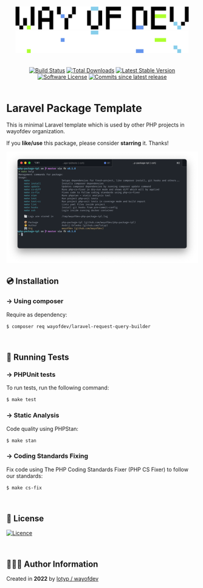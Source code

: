 <br>

<div align="center">
<img width="456" src="https://raw.githubusercontent.com/wayofdev/ansible-role-tpl/master/assets/logo.gh-light-mode-only.png#gh-light-mode-only">
<img width="456" src="https://raw.githubusercontent.com/wayofdev/ansible-role-tpl/master/assets/logo.gh-dark-mode-only.png#gh-dark-mode-only">
</div>


<br>

<br>

<div align="center">
<a href="https://github.com/wayofdev/laravel-request-query-builder/actions"><img alt="Build Status" src="https://img.shields.io/endpoint.svg?url=https%3A%2F%2Factions-badge.atrox.dev%2Fwayofdev%2Flaravel-request-query-builder%2Fbadge&style=flat-square"/></a>
<a href="https://packagist.org/packages/wayofdev/laravel-request-query-builder"><img src="https://img.shields.io/packagist/dt/wayofdev/laravel-request-query-builder?&style=flat-square" alt="Total Downloads"></a>
<a href="https://packagist.org/packages/wayofdev/laravel-request-query-builder"><img src="https://img.shields.io/packagist/v/wayofdev/laravel-request-query-builder?&style=flat-square" alt="Latest Stable Version"></a>
<a href="https://packagist.org/packages/wayofdev/laravel-request-query-builder"><img src="https://img.shields.io/packagist/l/wayofdev/laravel-request-query-builder?style=flat-square&color=blue" alt="Software License"/></a>
<a href="https://packagist.org/packages/wayofdev/laravel-request-query-builder"><img alt="Commits since latest release" src="https://img.shields.io/github/commits-since/wayofdev/laravel-request-query-builder/latest?style=flat-square"></a>
</div>

<br>

# Laravel Package Template

This is minimal Laravel template which is used by other PHP projects in wayofdev organization.

If you **like/use** this package, please consider **starring** it. Thanks!

![Screenshot](assets/screenshot.png)

## 💿 Installation

### → Using composer

Require as dependency:

```bash
$ composer req wayofdev/laravel-request-query-builder
```

<br>

## 🧪 Running Tests

### → PHPUnit tests

To run tests, run the following command:

```bash
$ make test
```

### → Static Analysis

Code quality using PHPStan:

```bash
$ make stan
```

### → Coding Standards Fixing

Fix code using The PHP Coding Standards Fixer (PHP CS Fixer) to follow our standards:

```bash
$ make cs-fix
```

<br>

## 🤝 License

[![Licence](https://img.shields.io/github/license/wayofdev/laravel-request-query-builder?style=for-the-badge&color=blue)](./LICENSE)

<br>

## 🙆🏼‍♂️ Author Information

Created in **2022** by [lotyp / wayofdev](https://github.com/wayofdev)

<br>
